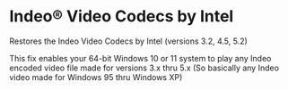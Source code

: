 # Indeo® Video Codecs by Intel 
Restores the Indeo Video Codecs by Intel (versions 3.2, 4.5, 5.2)

This fix enables your 64-bit Windows 10 or 11 system to play any Indeo encoded video file made for versions 3.x thru 5.x (So basically any Indeo video made for Windows 95 thru Windows XP)
